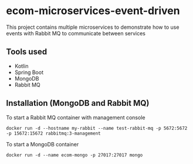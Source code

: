 # ecom-microservices-event-driven
This project contains multiple microservices to demonstrate how to use events with Rabbit MQ to communicate between services 

## Tools used
- Kotlin
- Spring Boot
- MongoDB
- Rabbit MQ


## Installation (MongoDB and Rabbit MQ)
To start a Rabbit MQ container with management console

```
docker run -d --hostname my-rabbit --name test-rabbit-mq -p 5672:5672  -p 15672:15672 rabbitmq:3-management
```

To start a MongoDB container

```
docker run -d --name ecom-mongo -p 27017:27017 mongo
```

